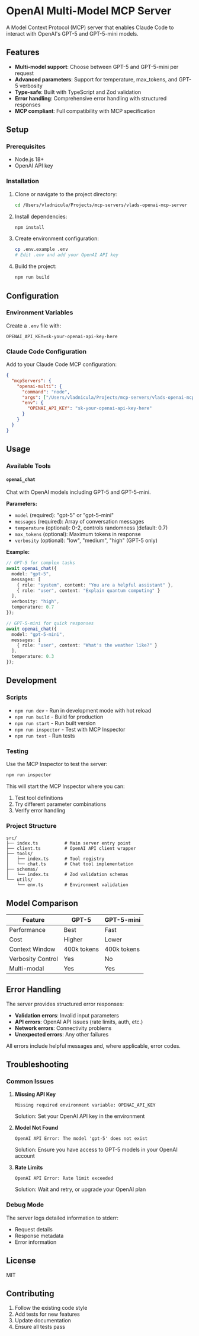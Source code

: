 # OpenAI Multi-Model MCP Server

A Model Context Protocol (MCP) server that enables Claude Code to interact with OpenAI's GPT-5 and GPT-5-mini models.

## Features

- **Multi-model support**: Choose between GPT-5 and GPT-5-mini per request
- **Advanced parameters**: Support for temperature, max_tokens, and GPT-5 verbosity
- **Type-safe**: Built with TypeScript and Zod validation
- **Error handling**: Comprehensive error handling with structured responses
- **MCP compliant**: Full compatibility with MCP specification

## Setup

### Prerequisites

- Node.js 18+ 
- OpenAI API key

### Installation

1. Clone or navigate to the project directory:
   ```bash
   cd /Users/vladnicula/Projects/mcp-servers/vlads-openai-mcp-server
   ```

2. Install dependencies:
   ```bash
   npm install
   ```

3. Create environment configuration:
   ```bash
   cp .env.example .env
   # Edit .env and add your OpenAI API key
   ```

4. Build the project:
   ```bash
   npm run build
   ```

## Configuration

### Environment Variables

Create a `.env` file with:

```
OPENAI_API_KEY=sk-your-openai-api-key-here
```

### Claude Code Configuration

Add to your Claude Code MCP configuration:

```json
{
  "mcpServers": {
    "openai-multi": {
      "command": "node",
      "args": ["/Users/vladnicula/Projects/mcp-servers/vlads-openai-mcp-server/build/index.js"],
      "env": {
        "OPENAI_API_KEY": "sk-your-openai-api-key-here"
      }
    }
  }
}
```

## Usage

### Available Tools

#### `openai_chat`

Chat with OpenAI models including GPT-5 and GPT-5-mini.

**Parameters:**
- `model` (required): "gpt-5" or "gpt-5-mini"
- `messages` (required): Array of conversation messages
- `temperature` (optional): 0-2, controls randomness (default: 0.7)
- `max_tokens` (optional): Maximum tokens in response
- `verbosity` (optional): "low", "medium", "high" (GPT-5 only)

**Example:**
```typescript
// GPT-5 for complex tasks
await openai_chat({
  model: "gpt-5",
  messages: [
    { role: "system", content: "You are a helpful assistant" },
    { role: "user", content: "Explain quantum computing" }
  ],
  verbosity: "high",
  temperature: 0.7
});

// GPT-5-mini for quick responses  
await openai_chat({
  model: "gpt-5-mini",
  messages: [
    { role: "user", content: "What's the weather like?" }
  ],
  temperature: 0.3
});
```

## Development

### Scripts

- `npm run dev` - Run in development mode with hot reload
- `npm run build` - Build for production
- `npm run start` - Run built version
- `npm run inspector` - Test with MCP Inspector
- `npm run test` - Run tests

### Testing

Use the MCP Inspector to test the server:

```bash
npm run inspector
```

This will start the MCP Inspector where you can:
1. Test tool definitions
2. Try different parameter combinations
3. Verify error handling

### Project Structure

```
src/
├── index.ts          # Main server entry point
├── client.ts         # OpenAI API client wrapper  
├── tools/
│   ├── index.ts      # Tool registry
│   └── chat.ts       # Chat tool implementation
├── schemas/
│   └── index.ts      # Zod validation schemas
└── utils/
    └── env.ts        # Environment validation
```

## Model Comparison

| Feature | GPT-5 | GPT-5-mini |
|---------|--------|------------|
| Performance | Best | Fast |
| Cost | Higher | Lower |
| Context Window | 400k tokens | 400k tokens |
| Verbosity Control | Yes | No |
| Multi-modal | Yes | Yes |

## Error Handling

The server provides structured error responses:

- **Validation errors**: Invalid input parameters
- **API errors**: OpenAI API issues (rate limits, auth, etc.)
- **Network errors**: Connectivity problems
- **Unexpected errors**: Any other failures

All errors include helpful messages and, where applicable, error codes.

## Troubleshooting

### Common Issues

1. **Missing API Key**
   ```
   Missing required environment variable: OPENAI_API_KEY
   ```
   Solution: Set your OpenAI API key in the environment

2. **Model Not Found**
   ```
   OpenAI API Error: The model 'gpt-5' does not exist
   ```
   Solution: Ensure you have access to GPT-5 models in your OpenAI account

3. **Rate Limits**
   ```
   OpenAI API Error: Rate limit exceeded
   ```
   Solution: Wait and retry, or upgrade your OpenAI plan

### Debug Mode

The server logs detailed information to stderr:
- Request details
- Response metadata  
- Error information

## License

MIT

## Contributing

1. Follow the existing code style
2. Add tests for new features
3. Update documentation
4. Ensure all tests pass